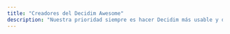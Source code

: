 ```yaml
---
title: "Creadores del Decidim Awesome"
description: "Nuestra prioridad siempre es hacer Decidim más usable y dar mayor flexibilidad al administrador. La navaja suiza en constante evolución que todo administrador de la plataforma necesita."
---
```

